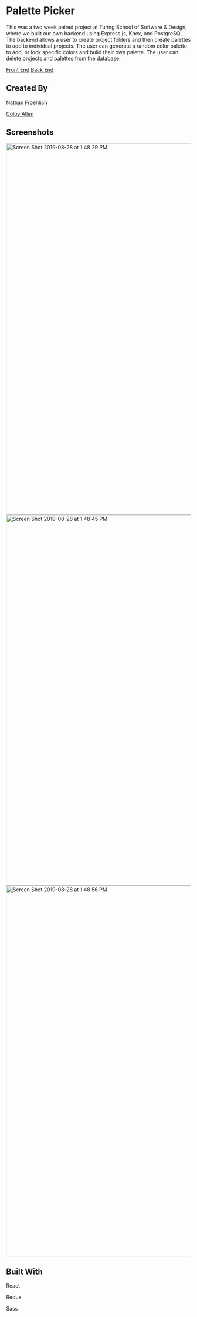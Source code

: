 # Palette Picker

This was a two week paired project at Turing School of Software & Design, where we built our own backend using Express.js, Knex, and PostgreSQL. The backend allows a user to create project folders and then create palettes to add to individual projects. The user can generate a random color palette to add, or lock specific colors and build their own palette. The user can delete projects and palettes from the database.

[Front End](https://the-palette-picker-fe.herokuapp.com)
[Back End](https://the-palette-picker.herokuapp.com/)

## Created By

[Nathan Froehlich](https://github.com/Nathan-Froeh)

[Colby Allen](https://github.com/colbyallen012)

## Screenshots

<img width="1011" alt="Screen Shot 2019-08-28 at 1 48 29 PM" src="https://user-images.githubusercontent.com/43159025/63887722-9dbbfc00-c99a-11e9-828c-3a003014a6b7.png">

<img width="1009" alt="Screen Shot 2019-08-28 at 1 48 45 PM" src="https://user-images.githubusercontent.com/43159025/63887731-a6143700-c99a-11e9-90a0-83cebf576e06.png">

<img width="1009" alt="Screen Shot 2019-08-28 at 1 48 56 PM" src="https://user-images.githubusercontent.com/43159025/63887744-af050880-c99a-11e9-9a0d-ccabff20fec8.png">

## Built With

React

Redux

Sass


